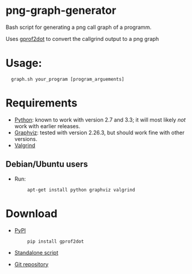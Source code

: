 # png-graph-generator
Bash script for generating a png call graph of a programm. 

Uses [gprof2dot](https://github.com/jrfonseca/gprof2dot) to convert the callgrind output to a png graph


# Usage:

```
  graph.sh your_program [program_arguements]
```

# Requirements

  * [Python](http://www.python.org/download/): known to work with version 2.7 and 3.3; it will most likely _not_ work with earlier releases.
  * [Graphviz](http://www.graphviz.org/Download.php): tested with version 2.26.3, but should work fine with other versions.
  * [Valgrind](http://valgrind.org/)
  

## Debian/Ubuntu users

  * Run:

```
        apt-get install python graphviz valgrind
```


# Download

  * [PyPI](https://pypi.python.org/pypi/gprof2dot/)

```
        pip install gprof2dot
```

  * [Standalone script](https://raw.githubusercontent.com/jrfonseca/gprof2dot/master/gprof2dot.py)

  * [Git repository](https://github.com/jrfonseca/gprof2dot)


